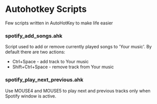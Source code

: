 # Autohotkey Scripts
Few scripts written in AutoHotKey to make life easier

### spotify_add_songs.ahk
Script used to add or remove currently played songs to 'Your music'. By default there are two actions:
* Ctrl+Space - add track to Your music
* Shift+Ctrl+Space - remove track from Your music

### spotify_play_next_previous.ahk
Use MOUSE4 and MOUSE5 to play next and previous tracks only when Spotify window is active.
